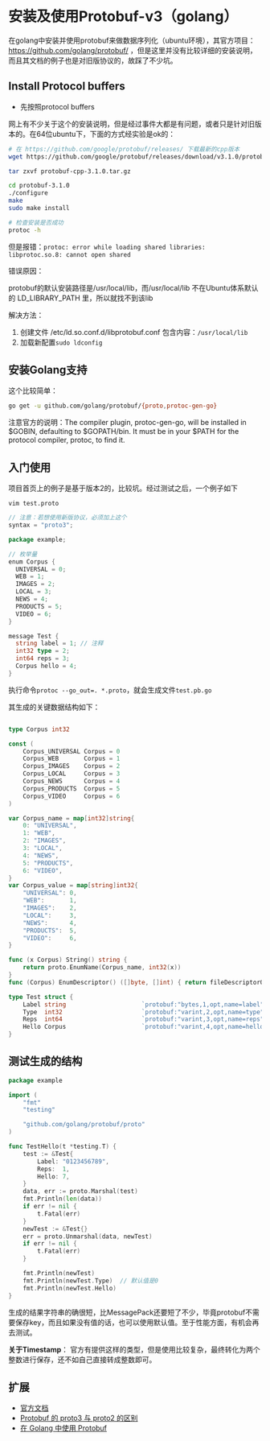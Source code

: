 # 安装及使用Protobuf-v3（golang）

在golang中安装并使用protobuf来做数据序列化（ubuntu环境），其官方项目：https://github.com/golang/protobuf/ ，但是这里并没有比较详细的安装说明，而且其文档的例子也是对旧版协议的，故踩了不少坑。

## Install Protocol buffers

- 先按照protocol buffers

网上有不少关于这个的安装说明，但是经过事件大都是有问题，或者只是针对旧版本的。在64位ubuntu下，下面的方式经实验是ok的：

```sh
# 在 https://github.com/google/protobuf/releases/ 下载最新的cpp版本
wget https://github.com/google/protobuf/releases/download/v3.1.0/protobuf-cpp-3.1.0.tar.gz

tar zxvf protobuf-cpp-3.1.0.tar.gz

cd protobuf-3.1.0
./configure
make
sudo make install

# 检查安装是否成功
protoc -h
```

但是报错：`protoc: error while loading shared libraries: libprotoc.so.8: cannot open shared`

错误原因：

protobuf的默认安装路径是/usr/local/lib，而/usr/local/lib 不在Ubuntu体系默认的 LD_LIBRARY_PATH 里，所以就找不到该lib

解决方法：

1. 创建文件 /etc/ld.so.conf.d/libprotobuf.conf 包含内容：`/usr/local/lib`
2. 加载新配置`sudo ldconfig`

## 安装Golang支持

这个比较简单：

```sh
go get -u github.com/golang/protobuf/{proto,protoc-gen-go}
```

注意官方的说明：The compiler plugin, protoc-gen-go, will be installed in $GOBIN, defaulting to $GOPATH/bin. It must be in your $PATH for the protocol compiler, protoc, to find it.

## 入门使用

项目首页上的例子是基于版本2的，比较坑。经过测试之后，一个例子如下

`vim test.proto`

```go
// 注意：若想使用新版协议，必须加上这个
syntax = "proto3";

package example;

// 枚举量
enum Corpus {
  UNIVERSAL = 0;
  WEB = 1;
  IMAGES = 2;
  LOCAL = 3;
  NEWS = 4;
  PRODUCTS = 5;
  VIDEO = 6;
}

message Test {
  string label = 1; // 注释
  int32 type = 2;
  int64 reps = 3;
  Corpus hello = 4;
}
```

执行命令`protoc --go_out=. *.proto`，就会生成文件`test.pb.go`

其生成的关键数据结构如下：

```go

type Corpus int32

const (
	Corpus_UNIVERSAL Corpus = 0
	Corpus_WEB       Corpus = 1
	Corpus_IMAGES    Corpus = 2
	Corpus_LOCAL     Corpus = 3
	Corpus_NEWS      Corpus = 4
	Corpus_PRODUCTS  Corpus = 5
	Corpus_VIDEO     Corpus = 6
)

var Corpus_name = map[int32]string{
	0: "UNIVERSAL",
	1: "WEB",
	2: "IMAGES",
	3: "LOCAL",
	4: "NEWS",
	5: "PRODUCTS",
	6: "VIDEO",
}
var Corpus_value = map[string]int32{
	"UNIVERSAL": 0,
	"WEB":       1,
	"IMAGES":    2,
	"LOCAL":     3,
	"NEWS":      4,
	"PRODUCTS":  5,
	"VIDEO":     6,
}

func (x Corpus) String() string {
	return proto.EnumName(Corpus_name, int32(x))
}
func (Corpus) EnumDescriptor() ([]byte, []int) { return fileDescriptor0, []int{0} }

type Test struct {
	Label string                     `protobuf:"bytes,1,opt,name=label" json:"label,omitempty"`
	Type  int32                      `protobuf:"varint,2,opt,name=type" json:"type,omitempty"`
	Reps  int64                      `protobuf:"varint,3,opt,name=reps" json:"reps,omitempty"`
	Hello Corpus                     `protobuf:"varint,4,opt,name=hello,enum=example.Corpus" json:"hello,omitempty"`
}

```
## 测试生成的结构

```go
package example

import (
	"fmt"
	"testing"

	"github.com/golang/protobuf/proto"
)

func TestHello(t *testing.T) {
	test := &Test{
		Label: "0123456789",
		Reps:  1,
		Hello: 7,
	}
	data, err := proto.Marshal(test)
	fmt.Println(len(data))
	if err != nil {
		t.Fatal(err)
	}
	newTest := &Test{}
	err = proto.Unmarshal(data, newTest)
	if err != nil {
		t.Fatal(err)
	}

	fmt.Println(newTest)
	fmt.Println(newTest.Type)  // 默认值是0
	fmt.Println(newTest.Hello)
}
```

生成的结果字符串的确很短，比MessagePack还要短了不少，毕竟protobuf不需要保存key，而且如果没有值的话，也可以使用默认值。至于性能方面，有机会再去测试。

**关于Timestamp**： 官方有提供这样的类型，但是使用比较复杂，最终转化为两个整数进行保存，还不如自己直接转成整数即可。

## 扩展

- [官方文档](https://developers.google.com/protocol-buffers/docs/proto3)
- [Protobuf 的 proto3 与 proto2 的区别](https://solicomo.com/network-dev/protobuf-proto3-vs-proto2.html)
- [在 Golang 中使用 Protobuf](http://studygolang.com/articles/2540)


